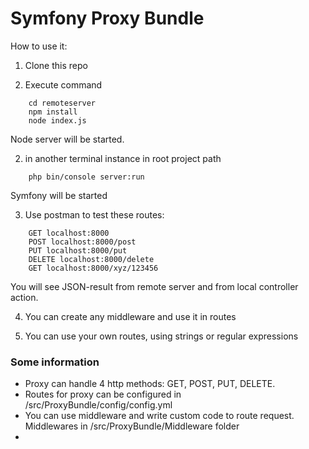 Symfony Proxy Bundle
====

How to use it:

1. Clone this repo

2. Execute command
```
    cd remoteserver
    npm install
    node index.js
```
Node server will be started.

2. in another terminal instance in root project path
```
    php bin/console server:run
```
Symfony will be started

3. Use postman to test these routes:
```
    GET localhost:8000
    POST localhost:8000/post
    PUT localhost:8000/put
    DELETE localhost:8000/delete
    GET localhost:8000/xyz/123456
```
You will see JSON-result from remote server and from local controller action.

4. You can create any middleware and use it in routes

5. You can use your own routes, using strings or regular expressions

### Some information
- Proxy can handle 4 http methods: GET, POST, PUT, DELETE.
- Routes for proxy can be configured in /src/ProxyBundle/config/config.yml
- You can use middleware and write custom code to route request. Middlewares in /src/ProxyBundle/Middleware folder
-


